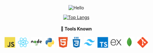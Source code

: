 <div align=center>
  
<img src="https://media.giphy.com/media/v1.Y2lkPTc5MGI3NjExdWZhZjZqeG1yNmhqZG9zeW13OGpqamNjZnRjMHVzMnRkYm1rcXR2ZyZlcD12MV9pbnRlcm5hbF9naWZfYnlfaWQmY3Q9cw/dtsJ4X8u65O6cHwFyf/giphy.gif" width=100 height=60 alt="Hello">
</img>
  
[![Top Langs](https://github-readme-stats.vercel.app/api/top-langs/?username=RizinGH&layout=compact&theme=vision-friendly-dark)](https://github.com/anuraghazra/github-readme-stats)


#### 🔧 Tools Known  
<img src="https://github.com/devicons/devicon/blob/master/icons/javascript/javascript-original.svg" title="JavaScript" alt="JavaScript" width="35" height="35"/>&nbsp;
<img src="https://github.com/devicons/devicon/blob/master/icons/react/react-original.svg" title="React" alt="React" width="35" height="35"/>&nbsp;
<img src="https://github.com/devicons/devicon/blob/master/icons/nodejs/nodejs-original-wordmark.svg" title="NodeJs" alt="NodeJs" width="35" height="35"/>&nbsp;
<img src="https://github.com/devicons/devicon/blob/master/icons/python/python-original.svg" title="Python" alt="Python" width="35" height="35"/>&nbsp;
<img src="https://github.com/devicons/devicon/blob/master/icons/html5/html5-original.svg" title="HTML5" alt="HTML" width="35" height="35"/>&nbsp;
<img src="https://github.com/devicons/devicon/blob/master/icons/css3/css3-plain-wordmark.svg"  title="CSS3" alt="CSS" width="35" height="35"/>&nbsp;
<img src="https://github.com/devicons/devicon/blob/master/icons/tailwindcss/tailwindcss-original.svg" title="Tailwind" alt="Tailwind" width="35" height="35"/>&nbsp;
<img src="https://github.com/devicons/devicon/blob/master/icons/typescript/typescript-plain.svg" title="TypeScript" alt="TypeScript" width="35" height="35"/>&nbsp;
<img src="https://github.com/devicons/devicon/blob/master/icons/express/express-original.svg" title="Express" alt="Express" width="35" height="35"/>&nbsp;
<img src="https://github.com/devicons/devicon/blob/master/icons/mongodb/mongodb-original.svg" title="MongoDB" alt="MongoDB" width="35" height="35"/>&nbsp;
<img src="https://github.com/devicons/devicon/blob/master/icons/git/git-original.svg" title="Git" alt="Git" width="35" height="35"/>

</div>


<!--
**RizinGH/RizinGH** is a ✨ _special_ ✨ repository because its `README.md` (this file) appears on your GitHub profile.

Here are some ideas to get you started:

- 🔭 I’m currently working on ...
- 🌱 I’m currently learning ...
- 👯 I’m looking to collaborate on ...
- 🤔 I’m looking for help with ...
- 💬 Ask me about ...
- 📫 How to reach me: ...
- 😄 Pronouns: ...
- ⚡ Fun fact: ...
-->
